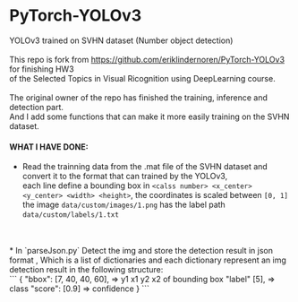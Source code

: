 # PyTorch-YOLOv3
YOLOv3 trained on SVHN dataset (Number object detection)   
<br />
This repo is fork from https://github.com/eriklindernoren/PyTorch-YOLOv3 for finishing HW3     
of the Selected Topics in Visual Ricognition using DeepLearning course.  
<br />
The original owner of the repo has finished the training, inference and detection part.  
And I add some functions that can make it more easily training on the SVHN dataset.
<br />
#### WHAT I HAVE DONE:
* Read the trainning data from the .mat file of the SVHN dataset and convert it to the format that can trained by the YOLOv3,  
  each line define a bounding box in `<calss number> <x_center> <y_center> <width> <height>`, 
  the coordinates is scaled between `[0, 1]`  
  the image `data/custom/images/1.png` has the label path `data/custom/labels/1.txt`  
<br />
<br />
* In `parseJson.py`  
Detect the img and store the detection result in json format  ,
Which is a list of dictionaries and each dictionary represent an img detection result in the following structure:  
  <br />
  ```
  {
    "bbox": [7, 40, 40, 60],   => y1 x1 y2 x2 of bounding box
    "label" [5],               => class
    "score": [0.9]             => confidence
  }
  ```
